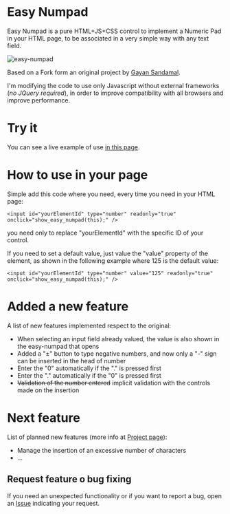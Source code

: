 # Easy Numpad
Easy Numpad is a pure HTML+JS+CSS control to implement a Numeric Pad in your HTML page, to be associated in a very simple way with any text field.

![easy-numpad](https://repository-images.githubusercontent.com/184239909/d8d16880-6dc8-11e9-8290-366ce2f82d03)

Based on a Fork form an original project by [Gayan Sandamal](https://github.com/gayanSandamal/easy-numpad).

I'm modifying the code to use only Javascript without external frameworks (_no JQuery required_), in order to improve compatibility with all browsers and improve performance.

# Try it

You can see a live example of use [in this page](https://bobboteck.github.io/easy-numpad/index.html).

# How to use in your page
Simple add this code where you need, every time you need in your HTML page:
```
<input id="yourElementId" type="number" readonly="true" onclick="show_easy_numpad(this);" />
```
you need only to replace "yourElementId" with the specific ID of your control.

If you need to set a default value, just value the "value" property of the element, as shown in the following example where 125 is the default value:
```
<input id="yourElementId" type="number" value="125" readonly="true" onclick="show_easy_numpad(this);" />
```

# Added a new feature
A list of new features implemented respect to the original:

- When selecting an input field already valued, the value is also shown in the easy-numpad that opens
- Added a "±" button to type negative numbers, and now only a "-" sign can be inserted in the head of number
- Enter the "0" automatically if the "." is pressed first
- Enter the "." automatically if the "0" is pressed first
- ~~Validation of the number entered~~ implicit validation with the controls made on the insertion

# Next feature
List of planned new features (more info at [Project page](https://github.com/bobboteck/easy-numpad/projects/1)):

- Manage the insertion of an excessive number of characters
- ...

## Request feature o bug fixing
If you need an unexpected functionality or if you want to report a bug, open an [Issue](https://github.com/bobboteck/easy-numpad/issues) indicating your request.
